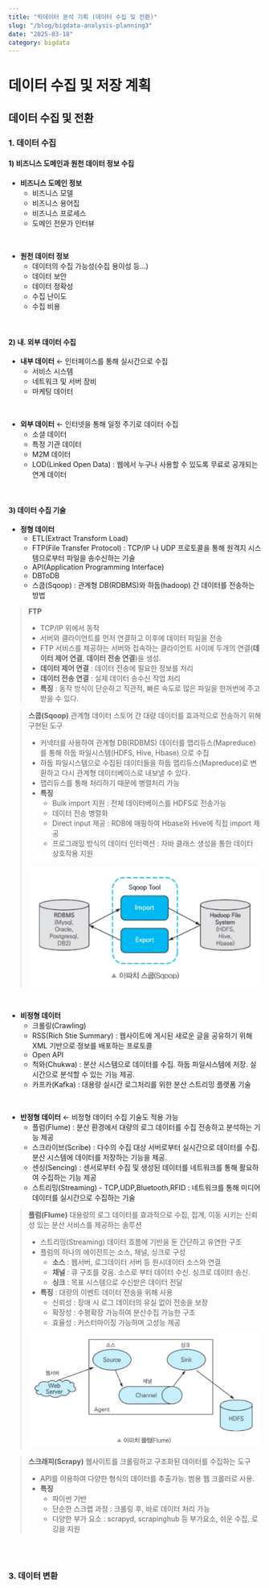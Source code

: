 ```yaml
---
title: "빅데이터 분석 기획 (데이터 수집 및 전환)"
slug: "/blog/bigdata-analysis-planning3"
date: "2025-03-18"
category: bigdata
---
```

# 데이터 수집 및 저장 계획

## 데이터 수집 및 전환

### 1. 데이터 수집

#### 1) 비즈니스 도메인과 원천 데이터 정보 수집

- **비즈니스 도메인 정보**
    - 비즈니스 모델
    - 비즈니스 용어집
    - 비즈니스 프로세스
    - 도메인 전문가 인터뷰

<br>

- **원천 데이터 정보**
    - 데이터의 수집 가능성(수집 용이성 등...)
    - 데이터 보안
    - 데이터 정확성
    - 수집 난이도
    - 수집 비용

<br>

#### 2) 내. 외부 데이터 수집

- **내부 데이터** ← 인터페이스를 통해 실시간으로 수집
    - 서비스 시스템
    - 네트워크 및 서버 장비
    - 마케팅 데이터

<br>

- **외부 데이터** ← 인터넷을 통해 일정 주기로 데이터 수집
    - 소셜 데이터
    - 특정 기관 데이터
    - M2M 데이터
    - LOD(Linked Open Data) : 웹에서 누구나 사용할 수 있도록 무료로 공개되는 연계 데이터

<br>

#### 3) 데이터 수집 기술

- **정형 데이터**
    - ETL(Extract Transform Load)
    - FTP(File Transfer Protocol) : TCP/IP 나 UDP 프로토콜을 통해 원격지 시스템으로부터 파일을 송수신하는 기술
    - API(Application Programming Interface)
    - DBToDB
    - 스쿱(Sqoop) : 관계형 DB(RDBMS)와 하둡(hadoop) 간 데이터를 전송하는 방법

> <b>FTP</b><br>
> - TCP/IP 위에서 동작
> - 서버와 클라이언트를 먼저 연결하고 이후에 데이터 파일을 전송
> - FTP 서비스를 제공하는 서버와 접속하는 클라이언트 사이에 두개의 연결(**데이터 제어 연결**, **데이터 전송 연결**)을 생성.
> - **데이터 제어 연결** : 데이터 전송에 필요한 정보를 처리 
> - **데이터 전송 연결** : 실제 데이터 송수신 작업 처리
> - **특징** : 동작 방식이 단순하고 직관적, 빠른 속도로 많은 파일을 한꺼번에 주고 받을 수 있다.

> **스쿱(Sqoop)**
> 관계형 데이터 스토어 간 대량 데이터를 효과적으로 전송하기 위해 구현된 도구
> - 커넥터를 사용하여 관계형 DB(RDBMS) 데이터를 맵리듀스(Mapreduce)를 통해 하둡 파일시스템(HDFS, Hive, Hbase) 으로 수집
> - 하둡 파일시스템으로 수집된 데이터들을 하둡 맵리듀스(Mapreduce)로 변환하고 다시 관계형 데이터베이스로 내보낼 수 있다.
> - 맵리듀스를 통해 처리하기 때문에 병렬처리 가능
> - **특징** 
>   - Bulk import 지원 : 전체 데이터베이스를 HDFS로 전송가능
>   - 데이터 전송 병렬화
>   - Direct input 제공 : RDB에 매핑하여 Hbase와 Hive에 직접 import 제공
>   - 프로그래밍 방식의 데이터 인터랙션 : 자바 클래스 생성을 통한 데이터 상호작용 지원
> <div style="text-align: center;">
>  <img src="../images/posts/apache-sqoop.png"><br>
> </div>


<br>

- **비정형 데이터**
    - 크롤링(Crawling)
    - RSS(Rich Stie Summary) : 웹사이트에 게시된 새로운 글을 공유하기 위해 XML 기반으로 정보를 배포하는 프로토콜
    - Open API
    - 척와(Chukwa) : 분산 시스템으로 데이터를 수집. 하둡 파일시스템에 저장. 실시간으로 분석할 수 있는 기능 제공.
    - 카프카(Kafka) : 대용량 실시간 로그처리를 위한 분산 스트리밍 플랫폼 기술

<br>

- **반정형 데이터** ← 비정형 데이터 수집 기술도 적용 가능
    - 플럼(Flume) : 분산 환경에서 대량의 로그 데이터를 수집 전송하고 분석하는 기능 제공
    - 스크라이브(Scribe) : 다수의 수집 대상 서버로부터 실시간으로 데이터를 수집. 분산 시스템에 데이터를 저장하는 기능을 제공.
    - 센싱(Sencing) : 센서로부터 수집 및 생성된 데이터를 네트워크를 통해 활요하여 수집하는 기능 제공
    - 스트리밍(Streaming) - TCP,UDP,Bluetooth,RFID : 네트워크를 통해 미디어 데이터를 실시간으로 수집하는 기술


> **플럼(Flume)**
>  대용량의 로그 데이터를 효과적으로 수집, 집계, 이동 시키는 신뢰성 있는 분산 서비스를 제공하는 솔루션
> - 스트리밍(Streaming) 데이터 흐름에 기반을 둔 간단하고 유연한 구조
> - 플럼의 하나의 에이전트는 소스, 채널, 싱크로 구성
>   - **소스** : 웹서버, 로그데이터 서버 등 원시데이터 소스와 연결
>   - **채널** : 큐 구조를 갖음. 소스로 부터 데이터 수신. 싱크로 데이터 송신.
>   - **싱크** : 목표 시스템으로 수신받은 데이터 전달
> - **특징** : 대량의 이벤트 데이터 전송을 위해 사용
>   - 신뢰성 : 장애 시 로그 데이터의 유실 없이 전송을 보장
>   - 확장성 : 수평확장 가능하여 분산수집 가능한 구조
>   - 효율성 : 커스터마이징 가능하며 고성능 제공
> <div style="text-align: center;">
>  <img src="../images/posts/apache-flume.png"><br>
> </div>

> **스크래피(Scrapy)**
> 웹사이트를 크롤링하고 구조화된 데이터를 수집하는 도구
> - API를 이용하여 다양한 형식의 데이터를 추출가능. 범용 웹 크롤러로 사용.
> - **특징**
>   - 파이썬 기반
>   - 단순한 스크랩 과정 : 크롤링 후, 바로 데이터 처리 가능
>   - 다양한 부가 요소 : scrapyd, scrapinghub 등 부가요소, 쉬운 수집, 로깅을 지원

<br><br>

### 3. 데이터 변환